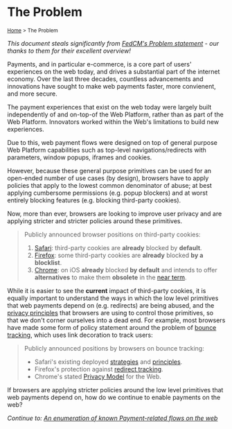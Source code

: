 # The Problem
<sup>[Home][home] > The Problem</sup>

*This document steals significantly from [FedCM's Problem
statement][fedcm-problem] - our thanks to them for their excellent overview!*

Payments, and in particular e-commerce, is a core part of users' experiences on
the web today, and drives a substantial part of the internet economy. Over the
last three decades, countless advancements and innovations have sought to make
web payments faster, more convienent, and more secure.

The payment experiences that exist on the web today were largely built
independently of and on-top-of the Web Platform, rather than as part of the
Web Platform. Innovators worked within the Web's limitations to build new
experiences.

Due to this, web payment flows were designed on top of general purpose Web
Platform capabilities such as top-level navigations/redirects with parameters,
window popups, iframes and cookies.

However, because these general purpose primitives can be used for an open-ended
number of use cases (by design), browsers have to apply policies that apply to
the lowest common denominator of abuse; at best applying cumbersome permissions
(e.g. popup blockers) and at worst entirely blocking features (e.g. blocking
third-party cookies).

Now, more than ever, browsers are looking to improve user privacy and are
applying stricter and stricter policies around these primitives.

> Publicly announced browser positions on third-party cookies:
>
> 1. [Safari][safari-cookies]: third-party cookies are **already** blocked by
     **default**.
> 1. [Firefox][firefox-cookies]: some third-party cookies are **already**
     blocked **by a blocklist**.
> 1. [Chrome][chrome-cookies]: on iOS **already** blocked **by default** and
     intends to offer **alternatives** to make them **obsolete** in the [near
     term][chrome-cookies-future].

While it is easier to see the **current** impact of third-party cookies, it is
equally important to understand the ways in which the low level primitives
that web payments depend on (e.g. redirects) are being abused, and the [privacy
principles](https://github.com/michaelkleber/privacy-model) that browsers are
using to control those primitives, so that we don't corner ourselves into a dead
end. For example, most browsers have made some form of policy statement around
the problem of [bounce tracking][fedcm-bounce-tracking], which uses link
decoration to track users:

> Publicly announced positions by browsers on bounce tracking:
>
> - Safari's existing deployed [strategies][safari-bounce-tracking-strategies]
    and [principles][safari-bounce-tracking-principles].
> - Firefox's protection against [redirect tracking][firefox-redirect-tracking].
> - Chrome's stated [Privacy Model][chrome-privacy-model] for the Web.

If browsers are applying stricter policies around the low level primitives that
web payments depend on, how do we continue to enable payments on the web?

*Continue to: [An enumeration of known Payment-related flows on the web][payment-flows]*

[home]: README.md
[fedcm-problem]: https://github.com/WICG/FedCM/blob/main/explainer/problem.md#navigational-tracking
[safari-cookies]: https://webkit.org/blog/10218/full-third-party-cookie-blocking-and-more/
[firefox-cookies]: https://blog.mozilla.org/blog/2019/09/03/todays-firefox-blocks-third-party-tracking-cookies-and-cryptomining-by-default/
[chrome-cookies]: https://blog.google/products/chrome/privacy-sustainability-and-the-importance-of-and/
[chrome-cookies-future]: https://www.blog.google/products/chrome/building-a-more-private-web/
[fedcm-bounce-tracking]: https://github.com/WICG/FedCM/blob/main/explainer/problem.md#navigational-tracking
[safari-bounce-tracking-strategies]: https://webkit.org/blog/11338/cname-cloaking-and-bounce-tracking-defense/
[safari-bounce-tracking-principles]: https://github.com/privacycg/proposals/issues/6
[firefox-redirect-tracking]: https://blog.mozilla.org/security/2020/08/04/firefox-79-includes-protections-against-redirect-tracking/
[chrome-privacy-model]: https://github.com/michaelkleber/privacy-model
[payment-flows]: payment-flows/README.md
